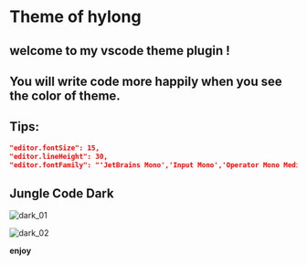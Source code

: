 # Theme of hylong

## welcome to my vscode theme plugin !

## You will write code more happily when you see the color of theme.

## Tips:

```json
"editor.fontSize": 15,
"editor.lineHeight": 30,
"editor.fontFamily": "'JetBrains Mono','Input Mono','Operator Mono Medium','Fira Code Retina'",
```

## Jungle Code Dark

![dark_01](https://cdn.staticaly.com/gh/dragon-hyl/img-repository@master/images/01-theme-img.png)

![dark_02](https://cdn.staticaly.com/gh/dragon-hyl/img-repository@master/images/02-theme-img.png)

**enjoy**
